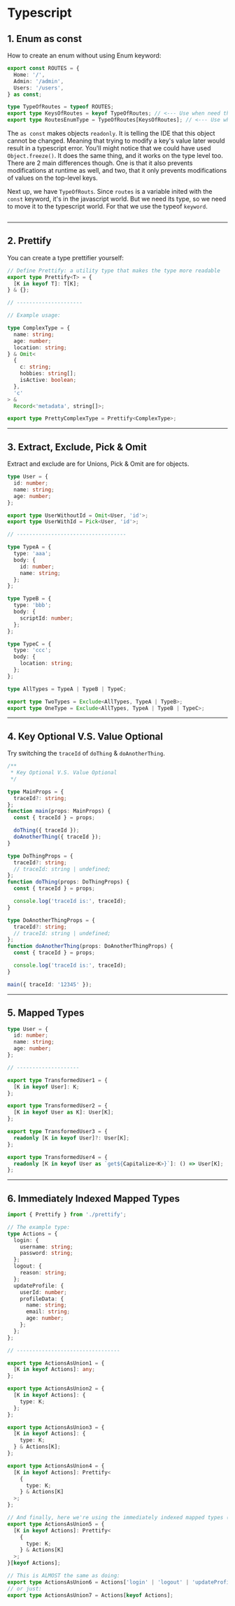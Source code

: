 # Typescript

## 1. Enum as const

How to create an enum without using Enum keyword:

```ts
export const ROUTES = {
  Home: '/',
  Admin: '/admin',
  Users: '/users',
} as const;

type TypeOfRoutes = typeof ROUTES;
export type KeysOfRoutes = keyof TypeOfRoutes; // <--- Use when need the key on the enum that's used to retrieve the value.
export type RoutesEnumType = TypeOfRoutes[KeysOfRoutes]; // <--- Use when in need of enum value

```

The `as const` makes objects `readonly`. It is telling the IDE that this object cannot be changed. Meaning that trying to modify a key's value later would result in a typescript error. You'll might notice that we could have used `Object.freeze()`. It does the same thing, and it works on the type level too. There are 2 main differences though. One is that it also prevents modifications at runtime as well, and two, that it only prevents modifications of values on the top-level keys.

Next up, we have `TypeOfRouts`. Since `routes` is a variable inited with the `const` keyword, it's in the javascript world. But we need its type, so we need to move it to the typescript world. For that we use the typeof `keyword`.

```ts

```

---

## 2. Prettify

You can create a type prettifier yourself:

```ts
// Define Prettify: a utility type that makes the type more readable
export type Prettify<T> = {
  [K in keyof T]: T[K];
} & {};

// ---------------------

// Example usage:

type ComplexType = {
  name: string;
  age: number;
  location: string;
} & Omit<
  {
    c: string;
    hobbies: string[];
    isActive: boolean;
  },
  'c'
> &
  Record<'metadata', string[]>;

export type PrettyComplexType = Prettify<ComplexType>;
```

---

## 3. Extract, Exclude, Pick & Omit

Extract and exclude are for Unions, Pick & Omit are for objects.

```ts
type User = {
  id: number;
  name: string;
  age: number;
};

export type UserWithoutId = Omit<User, 'id'>;
export type UserWithId = Pick<User, 'id'>;

// -----------------------------------

type TypeA = {
  type: 'aaa';
  body: {
    id: number;
    name: string;
  };
};

type TypeB = {
  type: 'bbb';
  body: {
    scriptId: number;
  };
};

type TypeC = {
  type: 'ccc';
  body: {
    location: string;
  };
};

type AllTypes = TypeA | TypeB | TypeC;

export type TwoTypes = Exclude<AllTypes, TypeA | TypeB>;
export type OneType = Exclude<AllTypes, TypeA | TypeB | TypeC>;
```

---

## 4. Key Optional V.S. Value Optional

Try switching the `traceId` of `doThing` & `doAnotherThing`.

```ts
/**
 * Key Optional V.S. Value Optional
 */

type MainProps = {
  traceId?: string;
};
function main(props: MainProps) {
  const { traceId } = props;

  doThing({ traceId });
  doAnotherThing({ traceId });
}

type DoThingProps = {
  traceId?: string;
  // traceId: string | undefined;
};
function doThing(props: DoThingProps) {
  const { traceId } = props;

  console.log('traceId is:', traceId);
}

type DoAnotherThingProps = {
  traceId?: string;
  // traceId: string | undefined;
};
function doAnotherThing(props: DoAnotherThingProps) {
  const { traceId } = props;

  console.log('traceId is:', traceId);
}

main({ traceId: '12345' });
```

---

## 5. Mapped Types

```ts
type User = {
  id: number;
  name: string;
  age: number;
};

// --------------------

export type TransformedUser1 = {
  [K in keyof User]: K;
};

export type TransformedUser2 = {
  [K in keyof User as K]: User[K];
};

export type TransformedUser3 = {
  readonly [K in keyof User]?: User[K];
};

export type TransformedUser4 = {
  readonly [K in keyof User as `get${Capitalize<K>}`]: () => User[K];
};
```

---

## 6. Immediately Indexed Mapped Types

```ts
import { Prettify } from './prettify';

// The example type:
type Actions = {
  login: {
    username: string;
    password: string;
  };
  logout: {
    reason: string;
  };
  updateProfile: {
    userId: number;
    profileData: {
      name: string;
      email: string;
      age: number;
    };
  };
};

// ---------------------------------

export type ActionsAsUnion1 = {
  [K in keyof Actions]: any;
};

export type ActionsAsUnion2 = {
  [K in keyof Actions]: {
    type: K;
  };
};

export type ActionsAsUnion3 = {
  [K in keyof Actions]: {
    type: K;
  } & Actions[K];
};

export type ActionsAsUnion4 = {
  [K in keyof Actions]: Prettify<
    {
      type: K;
    } & Actions[K]
  >;
};

// And finally, here we're using the immediately indexed mapped types (IIMP)
export type ActionsAsUnion5 = {
  [K in keyof Actions]: Prettify<
    {
      type: K;
    } & Actions[K]
  >;
}[keyof Actions];

// This is ALMOST the same as doing:
export type ActionsAsUnion6 = Actions['login' | 'logout' | 'updateProfile'];
// or just:
export type ActionsAsUnion7 = Actions[keyof Actions];
```
